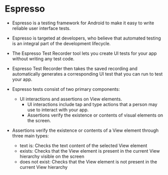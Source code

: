# Espresso

- Espresso is a testing framework for Android to make it easy to write reliable user interface tests.
- Espresso is targeted at developers, who believe that automated testing is an integral part of the development lifecycle.
- The Espresso Test Recorder tool lets you create UI tests for your app without writing any test code.
- Espresso Test Recorder then takes the saved recording and automatically generates a corresponding UI test that you can run to test your app.

- Espresso tests consist of two primary components:
  - UI interactions and assertions on View elements.
    - UI interactions include tap and type actions that a person may use to interact with your app.
    - Assertions verify the existence or contents of visual elements on the screen.

- Assertions verify the existence or contents of a View element through three main types:

  - text is: Checks the text content of the selected View element
  - exists: Checks that the View element is present in the current View hierarchy visible on the screen
  - does not exist: Checks that the View element is not present in the current View hierarchy
